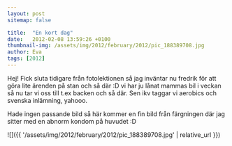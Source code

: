 ```yaml
---
layout: post
sitemap: false

title:  "En kort dag"
date:   2012-02-08 13:59:26 +0100
thumbnail-img: /assets/img/2012/february/2012/pic_188389708.jpg
author: Eva
tags: [2012]
---
```


Hej! Fick sluta tidigare från fotolektionen så jag inväntar nu fredrik för att göra lite ärenden på stan och så där :D vi har ju lånat mammas bil i veckan så nu tar vi oss till t.ex backen och så där. Sen ikv taggar vi aerobics och svenska inlämning, yahooo. 

Hade ingen passande bild så här kommer en fin bild från färgningen där jag sitter med en abnorm kondom på huvudet :D

![]({{ '/assets/img/2012/february/2012/pic_188389708.jpg'  | relative_url }})

